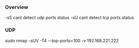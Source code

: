 ### Overview
-sS cant detect udp ports status
-sU cant detect tcp ports status
### UDP
sudo nmap -sUV -T4 --top-ports=100 -v 192.168.221.222
